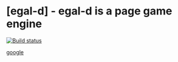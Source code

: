 [egal-d] - egal-d is a page game engine
======================================================================================
[![Build status](https://ci.appveyor.com/api/projects/status/4klt1oj6x80xkc5x?svg=true)](https://ci.appveyor.com/project/Pength-TH/egal-d-engine)

[google](https://github.com/google?language=c%2B%2B)
